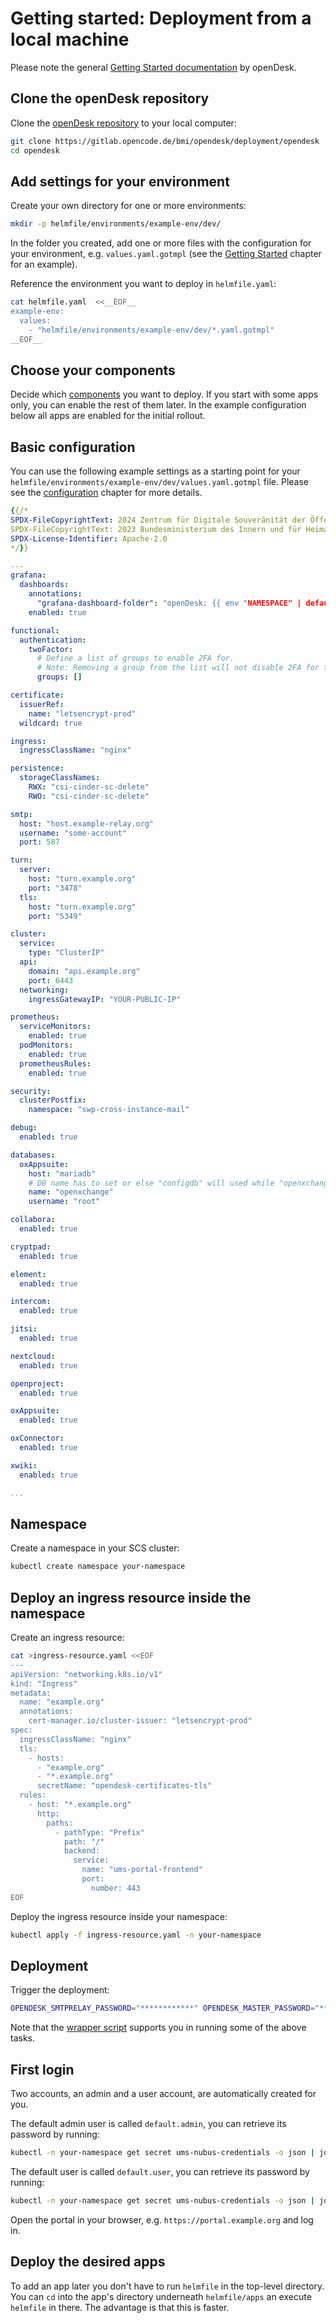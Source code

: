 # Getting started: Deployment from a local machine

Please note the general [Getting Started documentation](https://gitlab.opencode.de/bmi/opendesk/deployment/opendesk/-/blob/main/docs/getting-started.md) by openDesk.

## Clone the openDesk repository

Clone the [openDesk repository](https://gitlab.opencode.de/bmi/opendesk/deployment/opendesk) to your local computer:

```bash
git clone https://gitlab.opencode.de/bmi/opendesk/deployment/opendesk
cd opendesk
```

## Add settings for your environment

Create your own directory for one or more environments:

```bash
mkdir -p helmfile/environments/example-env/dev/
```

In the folder you created, add one or more files with the configuration for your environment, e.g. `values.yaml.gotmpl` (see the [Getting Started](getting_started) chapter for an example).

Reference the environment you want to deploy in `helmfile.yaml`:

```bash
cat helmfile.yaml  <<__EOF__
example-env:
  values:
    - "helmfile/environments/example-env/dev/*.yaml.gotmpl"
__EOF__
```

## Choose your components

Decide which [components](https://gitlab.opencode.de/bmi/opendesk/deployment/opendesk/-/blob/main/docs/components.md) you want to deploy. If you start with some apps only, you can enable the rest of them later.
In the example configuration below all apps are enabled for the initial rollout.

## Basic configuration

You can use the following example settings as a starting point for your `helmfile/environments/example-env/dev/values.yaml.gotmpl` file. Please see the [configuration](configuration.md) chapter for more details.

```yaml
{{/*
SPDX-FileCopyrightText: 2024 Zentrum für Digitale Souveränität der Öffentlichen Verwaltung (ZenDiS) GmbH
SPDX-FileCopyrightText: 2023 Bundesministerium des Innern und für Heimat, PG ZenDiS "Projektgruppe für Aufbau ZenDiS"
SPDX-License-Identifier: Apache-2.0
*/}}

---
grafana:
  dashboards:
    annotations:
      "grafana-dashboard-folder": "openDesk: {{ env "NAMESPACE" | default "Main" }}"
    enabled: true

functional:
  authentication:
    twoFactor:
      # Define a list of groups to enable 2FA for.
      # Note: Removing a group from the list will not disable 2FA for the removed group.
      groups: []

certificate:
  issuerRef:
    name: "letsencrypt-prod"
  wildcard: true

ingress:
  ingressClassName: "nginx"

persistence:
  storageClassNames:
    RWX: "csi-cinder-sc-delete"
    RWO: "csi-cinder-sc-delete"

smtp:
  host: "host.example-relay.org"
  username: "some-account"
  port: 587

turn:
  server:
    host: "turn.example.org"
    port: "3478"
  tls:
    host: "turn.example.org"
    port: "5349"

cluster:
  service:
    type: "ClusterIP"
  api:
    domain: "api.example.org"
    port: 6443
  networking:
    ingressGatewayIP: "YOUR-PUBLIC-IP"

prometheus:
  serviceMonitors:
    enabled: true
  podMonitors:
    enabled: true
  prometheusRules:
    enabled: true

security:
  clusterPostfix:
    namespace: "swp-cross-instance-mail"

debug:
  enabled: true

databases:
  oxAppsuite:
    host: "mariadb"
    # DB name has to set or else "configdb" will used while "openxchange" is created.
    name: "openxchange"
    username: "root"

collabora:
  enabled: true

cryptpad:
  enabled: true

element:
  enabled: true

intercom:
  enabled: true

jitsi:
  enabled: true

nextcloud:
  enabled: true

openproject:
  enabled: true

oxAppsuite:
  enabled: true

oxConnector:
  enabled: true

xwiki:
  enabled: true

...

```

## Namespace

Create a namespace in your SCS cluster:

```bash
kubectl create namespace your-namespace
```

## Deploy an ingress resource inside the namespace

Create an ingress resource:

```bash
cat >ingress-resource.yaml <<EOF
---
apiVersion: "networking.k8s.io/v1"
kind: "Ingress"
metadata:
  name: "example.org"
  annotations:
    cert-manager.io/cluster-issuer: "letsencrypt-prod"
spec:
  ingressClassName: "nginx"
  tls:
    - hosts:
      - "example.org"
      - "*.example.org"
      secretName: "opendesk-certificates-tls"
  rules:
    - host: "*.example.org"
      http:
        paths:
          - pathType: "Prefix"
            path: "/"
            backend:
              service:
                name: "ums-portal-frontend"
                port:
                  number: 443
EOF
```

Deploy the ingress resource inside your namespace:

```bash
kubectl apply -f ingress-resource.yaml -n your-namespace
```

## Deployment

Trigger the deployment:

```bash
OPENDESK_SMTPRELAY_PASSWORD="************" OPENDESK_MASTER_PASSWORD="************" DOMAIN="example.org" helmfile apply -e example-env -n your-namespace

```

Note that the [wrapper script](../helper/deploy-openDesk) supports you in running some of the above tasks.

## First login

Two accounts, an admin and a user account, are automatically created for you.

The default admin user is called `default.admin`, you can retrieve its password by running:

```bash
kubectl -n your-namespace get secret ums-nubus-credentials -o json | jq -r '.data.admin_password' | base64 -d
```

The default user is called `default.user`, you can retrieve its password by running:

```bash
kubectl -n your-namespace get secret ums-nubus-credentials -o json | jq -r '.data.user_password' | base64 -d
```

Open the portal in your browser, e.g. `https://portal.example.org` and log in.

## Deploy the desired apps

To add an app later you don't have to run `helmfile` in the top-level directory. You can `cd` into the app's directory underneath `helmfile/apps` an execute `helmfile` in there. The advantage is that this is faster.
